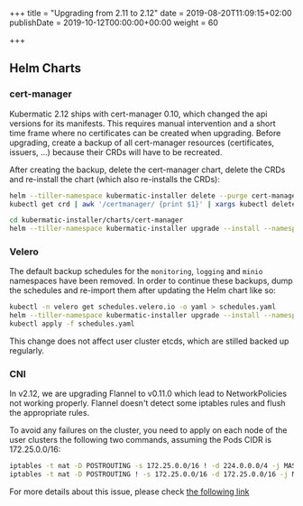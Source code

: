 +++
title = "Upgrading from 2.11 to 2.12"
date = 2019-08-20T11:09:15+02:00
publishDate = 2019-10-12T00:00:00+00:00
weight = 60

+++

## Helm Charts

### cert-manager

Kubermatic 2.12 ships with cert-manager 0.10, which changed the api versions for its manifests. This requires
manual intervention and a short time frame where no certificates can be created when upgrading. Before upgrading,
create a backup of all cert-manager resources (certificates, issuers, ...) because their CRDs will have to be
recreated.

After creating the backup, delete the cert-manager chart, delete the CRDs and re-install the chart (which also
re-installs the CRDs):

```bash
helm --tiller-namespace kubermatic-installer delete --purge cert-manager
kubectl get crd | awk '/certmanager/ {print $1}' | xargs kubectl delete crd

cd kubermatic-installer/charts/cert-manager
helm --tiller-namespace kubermatic-installer upgrade --install --namespace cert-manager --values YOUR_VALUES_YAML_HERE cert-manager .
```

### Velero

The default backup schedules for the `monitoring`, `logging` and `minio` namespaces have been removed. In order
to continue these backups, dump the schedules and re-import them after updating the Helm chart like so:

```bash
kubectl -n velero get schedules.velero.io -o yaml > schedules.yaml
helm --tiller-namespace kubermatic-installer upgrade --install --namespace velero --values YOUR_VALUES_YAML_HERE velero config/backup/velero
kubectl apply -f schedules.yaml
```

This change does not affect user cluster etcds, which are stilled backed up regularly.


### CNI

In v2.12, we are upgrading Flannel to v0.11.0 which lead to NetworkPolicies not working properly.
Flannel doesn't detect some iptables rules and flush the appropriate rules.

To avoid any failures on the cluster, you need to apply on each node of the
user clusters the following two commands, assuming the Pods CIDR is 172.25.0.0/16:

```bash
iptables -t nat -D POSTROUTING -s 172.25.0.0/16 ! -d 224.0.0.0/4 -j MASQUERADE
iptables -t nat -D POSTROUTING ! -s 172.25.0.0/16 -d 172.25.0.0/16 -j MASQUERADE 
```

For more details about this issue, please check [the following link](https://github.com/projectcalico/calico/issues/2898)
